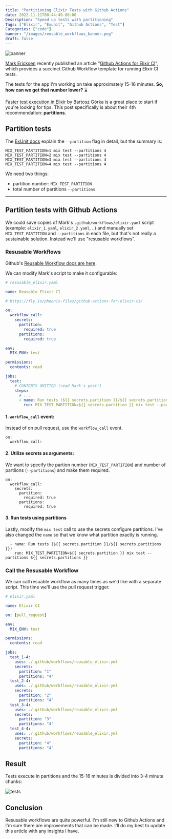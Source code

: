 ```yaml
---
title: "Partitioning Elixir Tests with Github Actions"
date: 2022-11-11T00:44:49-08:00
Description: "Speed up tests with partitioning"
Tags: ["Elixir", "Exunit", "Github Actions", "Test"]
Categories: ["code"]
banner: "/images/reusable_workflows_banner.png"
draft: false
---
```


![banner](/images/reusable_workflows_banner.png)

[Mark Ericksen](https://twitter.com/brainlid) recently published an article "[Github Actions for Elixir CI](https://fly.io/phoenix-files/github-actions-for-elixir-ci/)", which provides a succinct Github Workflow template for running Elixir CI tests.

The tests for the app I'm working on take approximately 15-16 minutes. **So, how can we get that number lower?** ⌛

[Faster test execution in Elixir](https://bartoszgorka.com/faster-test-execution-in-elixir) by Bartosz Górka is a great place to start if you're looking for tips. This post specifically is about their 4th recommendation: **partitions**.

## Partition tests

The [ExUnit docs](https://hexdocs.pm/mix/main/Mix.Tasks.Test.html) explain the `--partition` flag in detail, but the summary is:

```
MIX_TEST_PARTITION=1 mix test --partitions 4
MIX_TEST_PARTITION=2 mix test --partitions 4
MIX_TEST_PARTITION=3 mix test --partitions 4
MIX_TEST_PARTITION=4 mix test --partitions 4
```

We need two things:

- partition number: `MIX_TEST_PARTITION`
- total number of partitions `--partitions`

---

## Partition tests with Github Actions

We could save copies of Mark's `.github/workflows/elixir.yaml` script (example: `elixir_1.yaml`, `elixir_2.yaml`, ..) and manually set `MIX_TEST_PARTITION` and `--partitions` in each file, but that's not really a sustainable solution. Instead we'll use "resusable workflows".

### Resusable Workflows

Github's [Reusable Workflow docs are here](https://docs.github.com/en/actions/using-workflows/reusing-workflows).

We can modify Mark's script to make it configurable:

```yaml
# resusable_elixir.yaml

name: Reusable Elixir CI

# https://fly.io/phoenix-files/github-actions-for-elixir-ci/

on:
  workflow_call:
    secrets:
      partition:
        required: true
      partitions:
        required: true

env:
  MIX_ENV: test

permissions:
  contents: read

jobs:
  test:
    # CONTENTS OMITTED (read Mark's post!)
    steps:
      # ...
      - name: Run tests (${{ secrets.partition }}/${{ secrets.partitions }})
        run: MIX_TEST_PARTITION=${{ secrets.partition }} mix test --partitions ${{ secrets.partitions }}
```

#### 1. `workflow_call` event:

Instead of on pull request, use the `workflow_call` event.

```
on:
  workflow_call:
```

#### 2. Utilize secrets as arguments:

We want to specify the partion number (`MIX_TEST_PARTITION`) and number of partiions (`--partitions`) and make them required.

```
on:
  workflow_call:
    secrets:
      partition:
        required: true
      partitions:
        required: true
```

#### 3. Run tests using partitions

Lastly, modify the `mix test` call to use the secrets configure partitions. I've also changed the `name` so that we know what partition exactly is running.

```
  - name: Run tests (${{ secrets.partition }}/${{ secrets.partitions }})
    run: MIX_TEST_PARTITION=${{ secrets.partition }} mix test --partitions ${{ secrets.partitions }}
```

### Call the Resusable Workflow

We can call resuable workflow as many times as we'd like with a separate script. This time we'll use the pull request trigger.

```yaml
# elixir.yaml

name: Elixir CI

on: [pull_request]

env:
  MIX_ENV: test

permissions:
  contents: read

jobs:
  test_1-4:
    uses: ./.github/workflows/reusable_elixir.yml
    secrets:
      partition: "1"
      partitions: "4"
  test_2-4:
    uses: ./.github/workflows/reusable_elixir.yml
    secrets:
      partition: "2"
      partitions: "4"
  test_3-4:
    uses: ./.github/workflows/reusable_elixir.yml
    secrets:
      partition: "3"
      partitions: "4"
  test_4-4:
    uses: ./.github/workflows/reusable_elixir.yml
    secrets:
      partition: "4"
      partitions: "4"
```

## Result

Tests execute in partitions and the 15-16 minutes is divided into 3-4 minute chunks:

![tests](/images/reusable_workflows.png)

## Conclusion

Resusable workflows are quite powerful. I'm still new to Github Actions and I'm sure there are improvements that can be made. I'll do my best to update this article with any insights I have.
